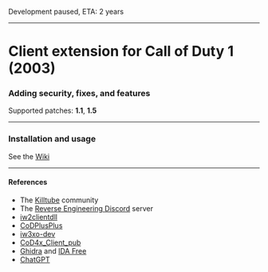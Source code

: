 Development paused, ETA: 2 years
___
# Client extension for Call of Duty 1 (2003)
### Adding security, fixes, and features
Supported patches: **1.1**, **1.5**
___
### Installation and usage
See the [Wiki](https://github.com/cod1dev/codextended-client/wiki)
___
#### References
- The [Killtube](https://www.killtube.org/) community
- The [Reverse Engineering Discord](https://discord.gg/rtfm) server
- [iw2clientdll](https://github.com/xtnded/iw2clientdll)
- [CoDPlusPlus](https://github.com/kartjom/CoDPlusPlus)
- [iw3xo-dev](https://github.com/xoxor4d/iw3xo-dev)
- [CoD4x_Client_pub](https://github.com/callofduty4x/CoD4x_Client_pub)
- [Ghidra](https://en.wikipedia.org/wiki/Ghidra) and [IDA Free](https://hex-rays.com/ida-free/)
- [ChatGPT](https://chat.openai.com/)
